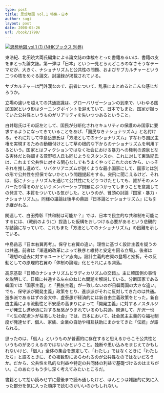 ```yaml
---
type: post
title: 思想地図 vol.1 特集・日本
author: sugi
layout: post
date: 2008-05-26
url: /book/1799/
---
```

<a href="http://www.amazon.co.jp/exec/obidos/ASIN/4140093404/chezsugi-22/ref=nosim/" onclick="_gaq.push(['_trackEvent', 'outbound-article', 'http://www.amazon.co.jp/exec/obidos/ASIN/4140093404/chezsugi-22/ref=nosim/', '']);" name="amazletlink" target="_blank"><img src="http://i0.wp.com/ecx.images-amazon.com/images/I/41ha-y2BwiL.SL160.jpg?w=660" alt="思想地図 vol.1 (1) (NHKブックス 別巻)" style="border: none;"  class="alignleft" data-recalc-dims="1" /></a>

東浩紀、北田暁大両氏編集による論文誌の体裁をとった書籍あるいは、書籍の皮をまとった論文誌。第一弾は「日本」という一見とらえどころのなさそうなテーマだが、大きく、ナショナリズムと公共性の問題、およびサブカルチャーという二つの核をめぐる論文、討議録が掲載されている。

サブカルチャーは門外漢なので、前者について、乱暴にまとめるとこんな感じだろうか。

立場の違いを越えての共通認識は、グローバリゼーションの到来で、いわゆる国民国家という形はターニングポイントを迎えていて、日本でもまた、国家が担っていた公共性というものがリアリティを失いつつあるということ。

白井聡氏はその証左として、国民が分断化されセキュリティの保護のみ国家に要求するようになってきていることをあげ、「国民なきナショナリズム」と名付ける。それに対して中島岳志氏は「方法としてのナショナリズム」すなわち国民主権を実現するための動機付けとして草の根的な下からのナショナリズムを利用するという。国家とはフィクションではなく社会における暴力への権利の源泉となる実体だと強調する萱野稔人氏も同じようなスタンスか。これに対して東浩紀氏は、これまで公共性に対する関心なしでもうまくやってこれたのだから、いっそそれを推し進めて、リバタリアニズムが説くような最小国家にして、国家とは別の形で公共性を担保でないかという問題提起をする。突飛に聞こえるけど、それは、仮にナショナリズムを通じて公共性にたどりつけたとしても、誰がそのメンバーたり得るのかというメンバーシップ問題にぶつかってしまうことを意識しての発言で、本質をついている気がした。というのが、冒頭の討論『国家・暴力・ナショナリズム』。同様の議論は後半の鼎談『日本論とナショナリズム』にも引き継がれる。

関連して、白田秀彰『共和制は可能か？』では、日本で民主的な共和制を可能にするには、（戦前のように）捏造した仮構をおしつける必要があるという悲観的な結論になっていて、これもまた「方法としてのナショナリズム」の困難を示している。

中島岳志『日本右翼再考』。保守と右翼の違い。理性に基づく設計主義を疑うのは共通。前者は「漸進的改革によって秩序と維持と安定を図る立場」、後者は「理想の過去に対するユートピア志向」。設計主義的右翼の登場と挫折。その反動としての原理的右翼の「体制の論理」化とそれによる凋落。

高原基彰『日韓のナショナリズムとラディカリズムの交錯』。主に韓国側の事情を説明して、日韓に共通する左右のねじれ問題を解説している。分断国家である韓国では「国家主義」と「民族主義」が一致しないのが日韓両国の大きな違い。でも、保守派が開発主義」政策をとり、進歩派がそれに反対してきたのは共通。進歩派であるはずの金大中、盧泰愚が経済的には新自由主義政策をとった。新自由主義による流動性と不安感の高まりによって「開発主義」に対するノスタルジーが発生し進歩派に対する反感がうまれているのも共通。関連して、芹沢一也『＜生の配慮＞が枯渇した社会』では、日本において、社会民主主義的な福祉制度が発達せず、個人、家族、企業の自助や相互扶助にまかせてきた「伝統」が語られる。

思ったのは、「個人」というものが普遍的に存在すると思えるからこそ公共性というものがありえるのではないかということ。独断や思い込みをまじえてかもしれないけど、「個人」全体の集合を想定して、「わたし」ではなくときに「わたしたち」と語るときに、その複数形にあらわれるのが公共性なのではないだろうか。だから、公共性を私的な利益や特定の共同体の利益で基礎づけるのはまちがい。このあたりもう少し深く考えてみたいところだ。

書籍として拾い読みせずに最後まで読み通したけど、ほんとうは雑誌的に気に入った部分を気に入った順序で読むのがいいのかもしれない。

